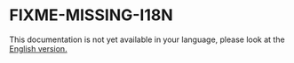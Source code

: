 # FIXME-MISSING-I18N

This documentation is not yet available in your language, please look at the [English version.](../../EN/upgrade/linshare-upgrade-from-v4.2-to-v5.0.md)
